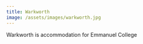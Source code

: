 ```yaml
---
title: Warkworth
image: /assets/images/warkworth.jpg
---
```


Warkworth is accommodation for Emmanuel College